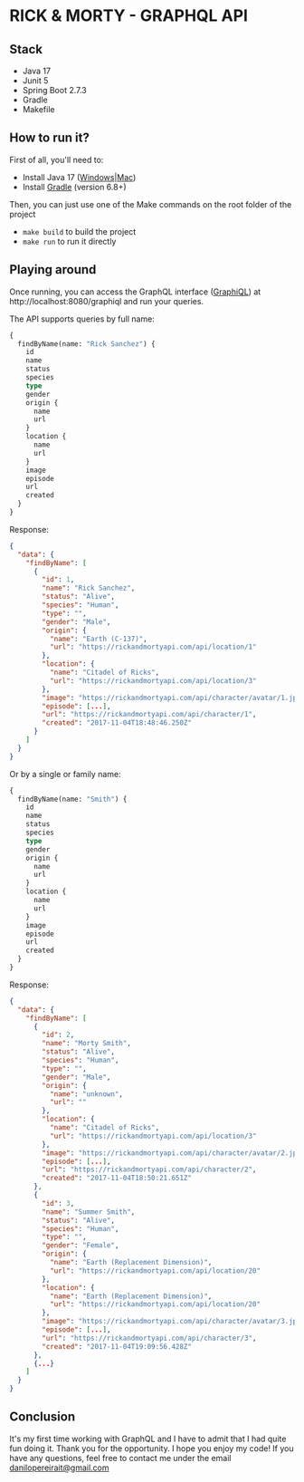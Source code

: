 # RICK & MORTY - GRAPHQL API

## Stack
- Java 17
- Junit 5
- Spring Boot 2.7.3
- Gradle
- Makefile

## How to run it?
First of all, you'll need to:
- Install Java 17 ([Windows](https://www.oracle.com/java/technologies/downloads/#java17)|[Mac](https://formulae.brew.sh/formula/openjdk@17))
- Install [Gradle](https://gradle.org/install/) (version 6.8+)

Then, you can just use one of the Make commands on the root folder of the project
- ```make build``` to build the project
- ```make run``` to run it directly


## Playing around
Once running, you can access the GraphQL interface ([GraphiQL](https://github.com/graphql/graphiql)) at http://localhost:8080/graphiql and run your queries.

The API supports queries by full name:
```graphql
{
  findByName(name: "Rick Sanchez") {
    id
    name
    status
    species
    type
    gender
    origin {
      name
      url
    }
    location {
      name
      url
    }
    image
    episode
    url
    created
  }
}
```
Response:
```json
{
  "data": {
    "findByName": [
      {
        "id": 1,
        "name": "Rick Sanchez",
        "status": "Alive",
        "species": "Human",
        "type": "",
        "gender": "Male",
        "origin": {
          "name": "Earth (C-137)",
          "url": "https://rickandmortyapi.com/api/location/1"
        },
        "location": {
          "name": "Citadel of Ricks",
          "url": "https://rickandmortyapi.com/api/location/3"
        },
        "image": "https://rickandmortyapi.com/api/character/avatar/1.jpeg",
        "episode": [...],
        "url": "https://rickandmortyapi.com/api/character/1",
        "created": "2017-11-04T18:48:46.250Z"
      }
    ]
  }
}
```
Or by a single or family name:
```graphql
{
  findByName(name: "Smith") {
    id
    name
    status
    species
    type
    gender
    origin {
      name
      url
    }
    location {
      name
      url
    }
    image
    episode
    url
    created
  }
}
```
Response:
```json
{
  "data": {
    "findByName": [
      {
        "id": 2,
        "name": "Morty Smith",
        "status": "Alive",
        "species": "Human",
        "type": "",
        "gender": "Male",
        "origin": {
          "name": "unknown",
          "url": ""
        },
        "location": {
          "name": "Citadel of Ricks",
          "url": "https://rickandmortyapi.com/api/location/3"
        },
        "image": "https://rickandmortyapi.com/api/character/avatar/2.jpeg",
        "episode": [...],
        "url": "https://rickandmortyapi.com/api/character/2",
        "created": "2017-11-04T18:50:21.651Z"
      },
      {
        "id": 3,
        "name": "Summer Smith",
        "status": "Alive",
        "species": "Human",
        "type": "",
        "gender": "Female",
        "origin": {
          "name": "Earth (Replacement Dimension)",
          "url": "https://rickandmortyapi.com/api/location/20"
        },
        "location": {
          "name": "Earth (Replacement Dimension)",
          "url": "https://rickandmortyapi.com/api/location/20"
        },
        "image": "https://rickandmortyapi.com/api/character/avatar/3.jpeg",
        "episode": [...],
        "url": "https://rickandmortyapi.com/api/character/3",
        "created": "2017-11-04T19:09:56.428Z"
      },
      {...}
    ]
  }
}
```
## Conclusion
It's my first time working with GraphQL and I have to admit that I had quite fun doing it.
Thank you for the opportunity. I hope you enjoy my code!
If you have any questions, feel free to contact me under the email [danilopereirait@gmail.com](mailto:danilopereirait@gmail.com)

